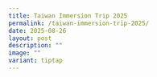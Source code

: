 ```yaml
---
title: Taiwan Immersion Trip 2025
permalink: /taiwan-immersion-trip-2025/
date: 2025-08-26
layout: post
description: ""
image: ""
variant: tiptap
---
```

